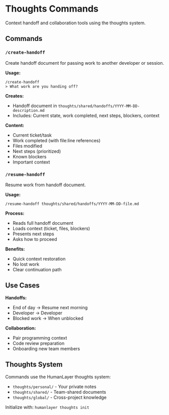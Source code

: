 # Thoughts Commands

Context handoff and collaboration tools using the thoughts system.

## Commands

### `/create-handoff`

Create handoff document for passing work to another developer or session.

**Usage:**

```
/create-handoff
> What work are you handing off?
```

**Creates:**

- Handoff document in `thoughts/shared/handoffs/YYYY-MM-DD-description.md`
- Includes: Current state, work completed, next steps, blockers, context

**Content:**

- Current ticket/task
- Work completed (with file:line references)
- Files modified
- Next steps (prioritized)
- Known blockers
- Important context

### `/resume-handoff`

Resume work from handoff document.

**Usage:**

```
/resume-handoff thoughts/shared/handoffs/YYYY-MM-DD-file.md
```

**Process:**

- Reads full handoff document
- Loads context (ticket, files, blockers)
- Presents next steps
- Asks how to proceed

**Benefits:**

- Quick context restoration
- No lost work
- Clear continuation path

## Use Cases

**Handoffs:**

- End of day → Resume next morning
- Developer → Developer
- Blocked work → When unblocked

**Collaboration:**

- Pair programming context
- Code review preparation
- Onboarding new team members

## Thoughts System

Commands use the HumanLayer thoughts system:

- `thoughts/personal/` - Your private notes
- `thoughts/shared/` - Team-shared documents
- `thoughts/global/` - Cross-project knowledge

Initialize with: `humanlayer thoughts init`
